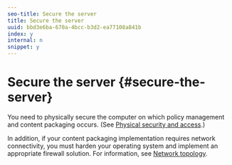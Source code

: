 ```yaml
---
seo-title: Secure the server
title: Secure the server
uuid: bbd3e6ba-670a-4bcc-b3d2-ea77108a841b
index: y
internal: n
snippet: y
---
```


# Secure the server {#secure-the-server}

You need to physically secure the computer on which policy management and content packaging occurs. (See [Physical security and access](../../aaxs-secure-deployment-guidelines/physical-sec-and-access.md).)

In addition, if your content packaging implementation requires network connectivity, you must harden your operating system and implement an appropriate firewall solution. For information, see [Network topology](../../aaxs-secure-deployment-guidelines/overview/network-topology.md). 
